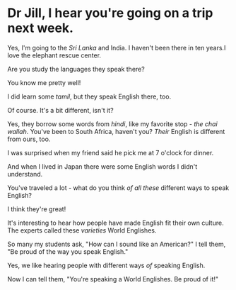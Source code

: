 # Dr Jill, I hear you're going on a trip next week.

Yes, I'm going to the _Sri Lanka_ and India. I haven't been there in ten years.I love the elephant rescue center.

Are you study the languages they speak there?

You know me pretty well!

I did learn some _tamil_, but they speak English there, too.

Of course. It's a bit different, isn't it?

Yes, they borrow some words from _hindi_, like my favorite stop - _the chai wallah_. You've been to South Africa, haven't you? _Their_ English is different from ours, too.

I was surprised when my friend said he pick me at 7 o'clock for dinner.

And when I lived in Japan there were some English words I didn't understand.

You've traveled a lot - what do you think _of all these_ different ways to speak English?

I think they're great!

It's interesting to hear how people have made English fit their own culture. The experts called these _varieties_ World Englishes.

So many my students ask, "How can I sound like an American?" I tell them, "Be proud of the way you speak English."

Yes, we like hearing people with different ways _of_ speaking English.

Now I can tell them, "You're speaking a World Englishes. Be proud of it!"
